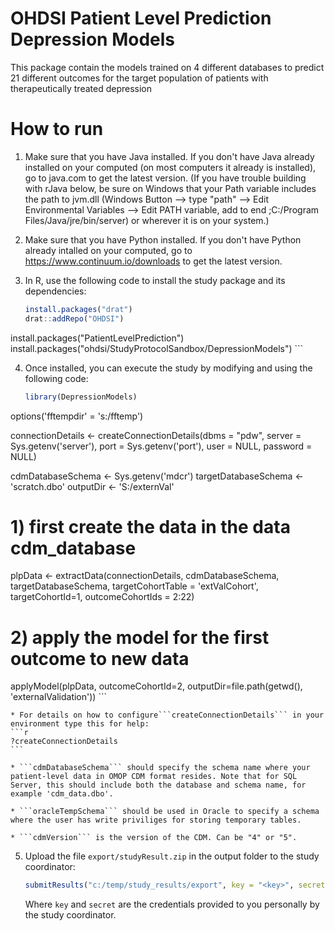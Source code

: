 OHDSI Patient Level Prediction Depression Models
======================================================================

This package contain the models trained on 4 different databases to predict 21 different outcomes for the target population of patients with therapeutically treated depression

How to run
==========
1. Make sure that you have Java installed. If you don't have Java already installed on your computed (on most computers it already is installed), go to java.com to get the latest version. (If you have trouble building with rJava below, be sure on Windows that your Path variable includes the path to jvm.dll (Windows Button --> type "path" --> Edit Environmental Variables --> Edit PATH variable, add to end ;C:/Program Files/Java/jre/bin/server) or wherever it is on your system.)

2. Make sure that you have Python installed. If you don't have Python already intalled on your computed, go to https://www.continuum.io/downloads to get the latest version.

3. In R, use the following code to install the study package and its dependencies:

	```r
	install.packages("drat")
	drat::addRepo("OHDSI")
  install.packages("PatientLevelPrediction")
	install.packages("ohdsi/StudyProtocolSandbox/DepressionModels")
	```

4. Once installed, you can execute the study by modifying and using the following code:

	```r
	library(DepressionModels)
  options('fftempdir' = 's:/fftemp')

  connectionDetails <- createConnectionDetails(dbms = "pdw",
                                               server = Sys.getenv('server'),
                                               port = Sys.getenv('port'),
                                               user = NULL,
                                               password = NULL)

  cdmDatabaseSchema <- Sys.getenv('mdcr')
  targetDatabaseSchema <- 'scratch.dbo'
  outputDir <- 'S:/externVal'


  # 1) first create the data in the data cdm_database
  plpData <- extractData(connectionDetails,
              cdmDatabaseSchema,
              targetDatabaseSchema,
              targetCohortTable = 'extValCohort',
              targetCohortId=1, outcomeCohortIds = 2:22)


  # 2) apply the model for the first outcome to new data
  applyModel(plpData, outcomeCohortId=2, outputDir=file.path(getwd(), 'externalValidation'))
	```

	* For details on how to configure```createConnectionDetails``` in your environment type this for help:
	```r
	?createConnectionDetails
	```

	* ```cdmDatabaseSchema``` should specify the schema name where your patient-level data in OMOP CDM format resides. Note that for SQL Server, this should include both the database and schema name, for example 'cdm_data.dbo'.

	* ```oracleTempSchema``` should be used in Oracle to specify a schema where the user has write priviliges for storing temporary tables.

	* ```cdmVersion``` is the version of the CDM. Can be "4" or "5".

5. Upload the file ```export/studyResult.zip``` in the output folder to the study coordinator:
    ```r
    submitResults("c:/temp/study_results/export", key = "<key>", secret = "<secret>")
    ```
    Where ```key``` and ```secret``` are the credentials provided to you personally by the study coordinator.
